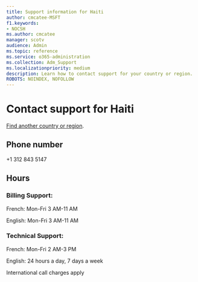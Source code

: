 ```yaml
---                                
title: Support information for Haiti
author: cmcatee-MSFT
f1.keywords:
- NOCSH
ms.author: cmcatee
manager: scotv
audience: Admin
ms.topic: reference
ms.service: o365-administration
ms.collection: Adm_Support
ms.localizationpriority: medium
description: Learn how to contact support for your country or region.
ROBOTS: NOINDEX, NOFOLLOW
---
```


# Contact support for Haiti

[Find another country or region](../get-help-support.md).

## Phone number
+1 312 843 5147

## Hours
### Billing Support:

French: Mon-Fri 3 AM-11 AM

English: Mon-Fri 3 AM-11 AM

### Technical Support:

French: Mon-Fri 2 AM-3 PM

English: 24 hours a day, 7 days a week

International call charges apply
